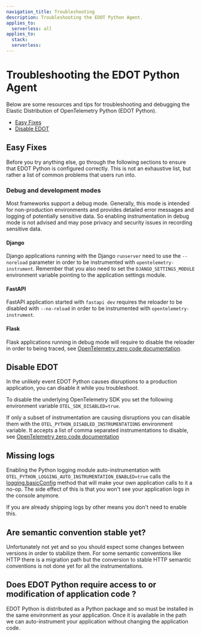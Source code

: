 ```yaml
---
navigation_title: Troubleshooting
description: Troubleshooting the EDOT Python Agent.
applies_to:
  serverless: all
applies_to:
  stack:
  serverless:
---
```


# Troubleshooting the EDOT Python Agent

Below are some resources and tips for troubleshooting and debugging the Elastic Distribution of OpenTelemetry Python (EDOT Python).

- [Easy Fixes](#easy-fixes)
- [Disable EDOT](#easy-fixes)

## Easy Fixes

Before you try anything else, go through the following sections to ensure that
EDOT Python is configured correctly. This is not an exhaustive list, but rather
a list of common problems that users run into.

### Debug and development modes

Most frameworks support a debug mode. Generally, this mode is intended for
non-production environments and provides detailed error messages and logging of
potentially sensitive data. So enabling instrumentation in debug mode is not advised and may pose privacy and security issues in recording
sensitive data.

#### Django

Django applications running with the Django `runserver` need to use the `--noreload` parameter in order to be instrumented with `opentelemetry-instrument`.
Remember that you also need to set the `DJANGO_SETTINGS_MODULE` environment variable pointing to the application settings module.

#### FastAPI

FastAPI application started with `fastapi dev` requires the reloader to be disabled with `--no-reload` in order to be instrumented with `opentelemetry-instrument`.

#### Flask

Flask applications running in debug mode will require to disable the reloader in order to being traced, see [OpenTelemetry zero code documentation](https://opentelemetry.io/docs/zero-code/python/example/#instrumentation-while-debugging).

## Disable EDOT

In the unlikely event EDOT Python causes disruptions to a production application, you can disable it while you troubleshoot.

To disable the underlying OpenTelemetry SDK you set the following environment variable `OTEL_SDK_DISABLED=true`.

If only a subset of instrumentation are causing disruptions you can disable them with the `OTEL_PYTHON_DISABLED_INSTRUMENTATIONS`
environment variable. It accepts a list of comma separated instrumentations to disable, see [OpenTelemetry zero code documentation](https://opentelemetry.io/docs/zero-code/python/configuration/#disabling-specific-instrumentations)

## Missing logs

Enabling the Python logging module auto-instrumentation with `OTEL_PYTHON_LOGGING_AUTO_INSTRUMENTATION_ENABLED=true` calls the
[logging.basicConfig](https://docs.python.org/3/library/logging.html#logging.basicConfig) method that will make your own application calls
to it a no-op. The side effect of this is that you won't see your application logs in the console anymore.

If you are already shipping logs by other means you don't need to enable this.

<!-- TODO: when available add link to to propose other option  https://elastic.github.io/opentelemetry/use-cases/logs/ -->

## Are semantic convention stable yet?

Unfortunately not yet and so you should expect some changes between versions in order to stabilize them. For some semantic conventions
like HTTP there is a migration path but the conversion to stable HTTP semantic conventions is not done yet for all the instrumentations.

## Does EDOT Python require access to or modification of application code ?

EDOT Python is distributed as a Python package and so must be installed in the same environment as your application. Once it is
available in the path we can auto-instrument your application without changing the application code.
